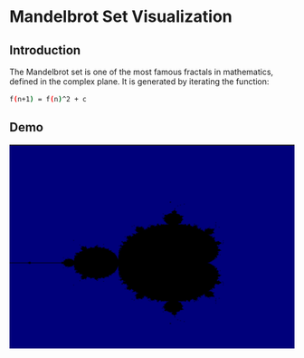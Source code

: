 # Mandelbrot Set Visualization


## Introduction 
The Mandelbrot set is one of the most famous fractals in mathematics, defined in the complex plane. It is generated by iterating the function:

```bash
f(n+1) = f(n)^2 + c 
```



## Demo 

![](demo.png)